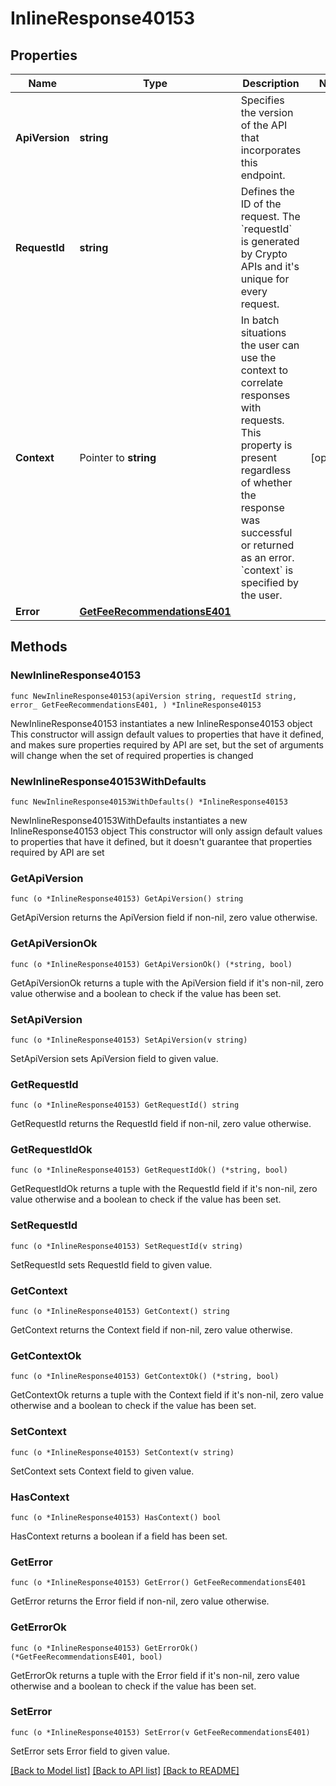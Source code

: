 # InlineResponse40153

## Properties

Name | Type | Description | Notes
------------ | ------------- | ------------- | -------------
**ApiVersion** | **string** | Specifies the version of the API that incorporates this endpoint. | 
**RequestId** | **string** | Defines the ID of the request. The &#x60;requestId&#x60; is generated by Crypto APIs and it&#39;s unique for every request. | 
**Context** | Pointer to **string** | In batch situations the user can use the context to correlate responses with requests. This property is present regardless of whether the response was successful or returned as an error. &#x60;context&#x60; is specified by the user. | [optional] 
**Error** | [**GetFeeRecommendationsE401**](GetFeeRecommendationsE401.md) |  | 

## Methods

### NewInlineResponse40153

`func NewInlineResponse40153(apiVersion string, requestId string, error_ GetFeeRecommendationsE401, ) *InlineResponse40153`

NewInlineResponse40153 instantiates a new InlineResponse40153 object
This constructor will assign default values to properties that have it defined,
and makes sure properties required by API are set, but the set of arguments
will change when the set of required properties is changed

### NewInlineResponse40153WithDefaults

`func NewInlineResponse40153WithDefaults() *InlineResponse40153`

NewInlineResponse40153WithDefaults instantiates a new InlineResponse40153 object
This constructor will only assign default values to properties that have it defined,
but it doesn't guarantee that properties required by API are set

### GetApiVersion

`func (o *InlineResponse40153) GetApiVersion() string`

GetApiVersion returns the ApiVersion field if non-nil, zero value otherwise.

### GetApiVersionOk

`func (o *InlineResponse40153) GetApiVersionOk() (*string, bool)`

GetApiVersionOk returns a tuple with the ApiVersion field if it's non-nil, zero value otherwise
and a boolean to check if the value has been set.

### SetApiVersion

`func (o *InlineResponse40153) SetApiVersion(v string)`

SetApiVersion sets ApiVersion field to given value.


### GetRequestId

`func (o *InlineResponse40153) GetRequestId() string`

GetRequestId returns the RequestId field if non-nil, zero value otherwise.

### GetRequestIdOk

`func (o *InlineResponse40153) GetRequestIdOk() (*string, bool)`

GetRequestIdOk returns a tuple with the RequestId field if it's non-nil, zero value otherwise
and a boolean to check if the value has been set.

### SetRequestId

`func (o *InlineResponse40153) SetRequestId(v string)`

SetRequestId sets RequestId field to given value.


### GetContext

`func (o *InlineResponse40153) GetContext() string`

GetContext returns the Context field if non-nil, zero value otherwise.

### GetContextOk

`func (o *InlineResponse40153) GetContextOk() (*string, bool)`

GetContextOk returns a tuple with the Context field if it's non-nil, zero value otherwise
and a boolean to check if the value has been set.

### SetContext

`func (o *InlineResponse40153) SetContext(v string)`

SetContext sets Context field to given value.

### HasContext

`func (o *InlineResponse40153) HasContext() bool`

HasContext returns a boolean if a field has been set.

### GetError

`func (o *InlineResponse40153) GetError() GetFeeRecommendationsE401`

GetError returns the Error field if non-nil, zero value otherwise.

### GetErrorOk

`func (o *InlineResponse40153) GetErrorOk() (*GetFeeRecommendationsE401, bool)`

GetErrorOk returns a tuple with the Error field if it's non-nil, zero value otherwise
and a boolean to check if the value has been set.

### SetError

`func (o *InlineResponse40153) SetError(v GetFeeRecommendationsE401)`

SetError sets Error field to given value.



[[Back to Model list]](../README.md#documentation-for-models) [[Back to API list]](../README.md#documentation-for-api-endpoints) [[Back to README]](../README.md)


